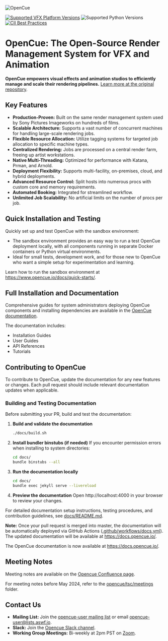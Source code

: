 ![OpenCue](/images/opencue_logo_with_text.png)

[![Supported VFX Platform Versions](https://img.shields.io/badge/vfx%20platform-2021--2024-lightgrey.svg)](http://www.vfxplatform.com/)
![Supported Python Versions](https://img.shields.io/badge/python-3.6+-blue.svg)
[![CII Best Practices](https://bestpractices.coreinfrastructure.org/projects/2837/badge)](https://bestpractices.coreinfrastructure.org/projects/2837)

# OpenCue: The Open-Source Render Management System for VFX and Animation

**OpenCue empowers visual effects and animation studios to efficiently manage and scale their rendering pipelines.**  [Learn more at the original repository](https://github.com/AcademySoftwareFoundation/OpenCue).

## Key Features

*   **Production-Proven:** Built on the same render management system used by Sony Pictures Imageworks on hundreds of films.
*   **Scalable Architecture:** Supports a vast number of concurrent machines for handling large-scale rendering jobs.
*   **Flexible Resource Allocation:** Utilize tagging systems for targeted job allocation to specific machine types.
*   **Centralized Rendering:**  Jobs are processed on a central render farm, freeing up artist workstations.
*   **Native Multi-Threading:**  Optimized for performance with Katana, Prman, and Arnold.
*   **Deployment Flexibility:** Supports multi-facility, on-premises, cloud, and hybrid deployments.
*   **Advanced Resource Control:** Split hosts into numerous procs with custom core and memory requirements.
*   **Automated Booking:** Integrated for streamlined workflow.
*   **Unlimited Job Scalability:** No artificial limits on the number of procs per job.

## Quick Installation and Testing

Quickly set up and test OpenCue with the sandbox environment:

*   The sandbox environment provides an easy way to run a test OpenCue deployment locally, with all components running in separate Docker containers or Python virtual environments.
*   Ideal for small tests, development work, and for those new to OpenCue who want a simple setup for experimentation and learning.

Learn how to run the sandbox environment at https://www.opencue.io/docs/quick-starts/.

## Full Installation and Documentation

Comprehensive guides for system administrators deploying OpenCue components and installing dependencies are available in the [OpenCue documentation](https://www.opencue.io/docs/getting-started/).

The documentation includes:

*   Installation Guides
*   User Guides
*   API References
*   Tutorials

## Contributing to OpenCue

To contribute to OpenCue, update the documentation for any new features or changes.  Each pull request should include relevant documentation updates when applicable.

### Building and Testing Documentation

Before submitting your PR, build and test the documentation:

1.  **Build and validate the documentation**
    ```bash
    ./docs/build.sh
    ```

2.  **Install bundler binstubs (if needed)**
    If you encounter permission errors when installing to system directories:
    ```bash
    cd docs/
    bundle binstubs --all
    ```

3.  **Run the documentation locally**
    ```bash
    cd docs/
    bundle exec jekyll serve --livereload
    ```

4.  **Preview the documentation**
    Open http://localhost:4000 in your browser to review your changes.

For detailed documentation setup instructions, testing procedures, and contribution guidelines, see [docs/README.md](https://github.com/AcademySoftwareFoundation/OpenCue/blob/master/docs/README.md).

**Note:** Once your pull request is merged into master, the documentation will be automatically deployed via GitHub Actions ([.github/workflows/docs.yml](https://github.com/AcademySoftwareFoundation/OpenCue/blob/master/docs.yml)). The updated documentation will be available at https://docs.opencue.io/.

The OpenCue documentation is now available at https://docs.opencue.io/.

## Meeting Notes

Meeting notes are available on the [Opencue Confluence page](http://wiki.aswf.io/display/OPENCUE/OpenCue+Home).

For meeting notes before May 2024, refer to the [opencue/tsc/meetings](https://github.com/AcademySoftwareFoundation/OpenCue/tree/master/tsc/meetings) folder.

## Contact Us

*   **Mailing List:** Join the [opencue-user mailing list](https://lists.aswf.io/g/opencue-user) or email <opencue-user@lists.aswf.io>.
*   **Slack:** Join the [Opencue Slack channel](https://academysoftwarefdn.slack.com/archives/CMFPXV39Q).
*   **Working Group Meetings:** Bi-weekly at 2pm PST on [Zoom](https://www.google.com/url?q=https://zoom-lfx.platform.linuxfoundation.org/meeting/95509555934?password%3Da8d65f0e-c5f0-44fb-b362-d3ed0c22b7c1&sa=D&source=calendar&ust=1717863981078692&usg=AOvVaw1zRcYz7VPAwfwOXeBPpoM6).